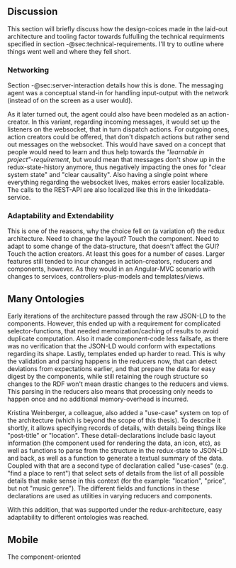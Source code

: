<!-- 

"these latter points should be in the critical reflection section" @ 04_solution.md (i.e. move the anecdotal evidence here)

what went well, what went badly:

- state-normalization changed; not flat anymore but prepared for comps
- build-change (webpack)
- still has probs due to lack of types (but easier to find the bugs)
- a lot of code ended up in action-creators
- "only stayed with Angular because switching to redux was too much new stuff and too much code-base to throw away." (otherwise would have been react)

This section will document in what ways our architecture diverges from or
builds on top of basic redux, as well as list experiences and
style-recommendations derived from using it. <!-TODO these latter points should be in the critical reflection section ->

ask colleagues?
 -->

<!--

why this particular combination of tech (redux+rdfstore-js+Angular)

ADDRESS POINTS FROM TECHNICAL REQUIREMENTS either in one section, or spread out references and then summarize.


@sec:interaction-design:

- [x] Create and post new needs: see screenshots in @sec:__
- [x] view needs/posts:see screenshots in @sec:__
- [x] Share Links: see screenshots in @sec:__
- [x] Notifications: see screenshots in @sec:__
- [x] Contact/Connection Requests: see screenshots in @sec:__
- [x] Chat messages: see screenshots in @sec:__

@sec:technical-requirements: (TODOs: referenced in text)
-->

## Discussion 

This section will briefly discuss how the design-coices made in the laid-out architecture and tooling factor towards fulfulling the technical requirments specified in section -@sec:technical-requirements. I'll try to outline where things went well and where they fell short.

### Networking

Section -@sec:server-interaction details how this is done. The messaging agent was a conceptual stand-in for handling input-output with the network (instead of on the screen as a user would). 

As it later turned out, the agent could also have been modeled as an action-creator. In this variant, regarding incoming messages, it would set up the listeners on the websocket, that in turn dispatch actions. For outgoing ones, action creators could be offered, that don't dispatch actions but rather send out messages on the websocket. This would have saved on a concept that people would need to learn and thus help towards the *"learnable in project"-requirement*, but would mean that messages don't show up in the redux-state-history anymore, thus negatively impacting the ones for "clear system state" and "clear causality". Also having a single point where everything regarding the websocket lives, makes errors easier localizable. The calls to the REST-API are also localized like this in the linkeddata-service.

### Adaptability and Extendability

This is one of the reasons, why the choice fell on (a variation of) the redux architecture. Need to change the layout? Touch the component. Need to adapt to some change of the data-structure, that doesn't affect the GUI? Touch the action creators. At least this goes for a number of cases. Larger features still tended to incur changes in action-creators, reducers and components, however. As they would in an Angular-MVC scenario with changes to services, controllers-plus-models and templates/views. 

<!--
- [ ] Adaptability/Extendability
  - [ ] easy to extend/adapt ~ realistically most features will require some ACs, some new actions, some new state and some view-changes. However, new state can easily be used in multiple views/components
  - [ ] isolated protocol: linked-data-service only used in action-creators
  -->

## Many Ontologies

Early iterations of the architecture passed through the raw JSON-LD to the components. However, this ended up with a requirement for complicated selector-functions, that needed memoization/caching of results to avoid duplicate computation. Also it made component-code less failsafe, as there was no verification that the JSON-LD would conform with expectations regarding its shape. Lastly, templates ended up harder to read. This is why the validation and parsing happens in the reducers now, that can detect deviations from expectations earlier, and that prepare the data for easy digest by the components, while still retaining the rough structure so changes to the RDF won't mean drastic changes to the reducers and views. This parsing in the reducers also means that processing only needs to happen once and no additional memory-overhead is incurred.

Kristina Weinberger, a colleague, also added a "use-case" system on top of the architecture (which is beyond the scope of this thesis). To describe it shortly, it allows specifying records of details, with details being things like "post-title" or "location". These detail-declarations include basic layout information (the component used for rendering the data, an icon, etc), as well as functions to parse from the structure in the redux-state to JSON-LD and back, as well as a function to generate a textual summary of the data. Coupled with that are a second type of declaration called "use-cases" (e.g. "find a place to rent") that select sets of details from the list of all possible details that make sense in this context (for the example: "location", "price", but not "music genre"). The different fields and functions in these declarations are used as utilities in varying reducers and components.

With this addition, that was supported under the redux-architecture, easy adaptability to different ontologies was reached.


<!--
- [ ] many ontologies: it is RDF. however, RDF stops in the reducers, that prepare it for digestion by the views. => b4 that change: massively relying on memoizing selectors to transform the data and cache results to avoid duplicate processing. also b4: reducers where kinda pointless by acting as a super-thin layer over `map.setIn(..)`. use-case system by kristina allowed dealing with that. (architecture was basis for that?)
-->

## Mobile

The component-oriented 
<!--
- [ ] Mobile: port to mobile foreseeable: has happened, was possible due to modularized structure and at least minimally maintainable SCSS (but still pain, i guess)
-->
<!--
- [ ] Responsiveness:
  - [ ] ~ time-to-first-meaningful-render could be lower and it is rather resource intensive (TODO how resource intensive?)
  - [ ] no extra round-trips: SPA 
- [ ] Thin Application Server:
- [ ] Evergreen Browsers:
- DX:
  - [ ] new language features: cross-compiling / babel
  - [ ] bug prevention: some linting; not TS/elm tho
- [ ] learnable in project: ppl were struggling with it for a while. hopefully paved way for elm?
- [ ] Retain old code-base / steady migration: rendering is still Angular, service-code used by/in action-creators.

- [ ] Clear Causality: one direction data-flow! (no loops, unless AC's call each other <- don't do that)
- [ ] Side-Effects of changes minimized: immutable(.js) data preventing spooky action at a distance. Component code can't influence system state arbitrarily (just via the actions that are visible in the redux-devtools)
- [ ] Clear Responsibilities: all side-effects go in action-creators, all parsing and transforming into the reducers and components should just take data and render them without further ado.
- [ ] Clear State: redux-devtools or `anyController.$ngRedux.getState().toJS()` provides a the entire state (except for ld-cache/rdfstore and some component state). the redux-devtools even show diffs and an action history and allow "time-travelling", i.e. going back to previous states during debugging.
- [ ] Localizable Errors: yes! code got way more defensive; between network, dispatched actions, state-diff, select-function and template code it is easier to track down problems. "one only needs to look at 3 files" <- not quite kept, but way better than circle-containing causality before. Reducers are rather defensive at what they accept / do hvy validation.
- [ ] Less code-redundancies: not sure; we have quite some boiler-plate. But it should be clearer where stuff is / reimplementation should be less likely
  - [ ] a lot of duplication in SCSS: some reuse of generic concepts, but a also a lot of rules reused in components. beats arbitrary coupling tho (i.e. if comps are going to go different ways anyway later)


-->